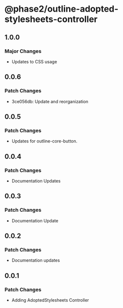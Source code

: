 # @phase2/outline-adopted-stylesheets-controller

## 1.0.0

### Major Changes

- Updates to CSS usage

## 0.0.6

### Patch Changes

- 3ce056db: Update and reorganization

## 0.0.5

### Patch Changes

- Updates for outline-core-button.

## 0.0.4

### Patch Changes

- Documentation Updates

## 0.0.3

### Patch Changes

- Documentation Update

## 0.0.2

### Patch Changes

- Documentation updates

## 0.0.1

### Patch Changes

- Adding AdoptedStylesheets Controller

